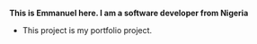 **This is Emmanuel here. I am a software developer from Nigeria**
- This project is my portfolio project.
